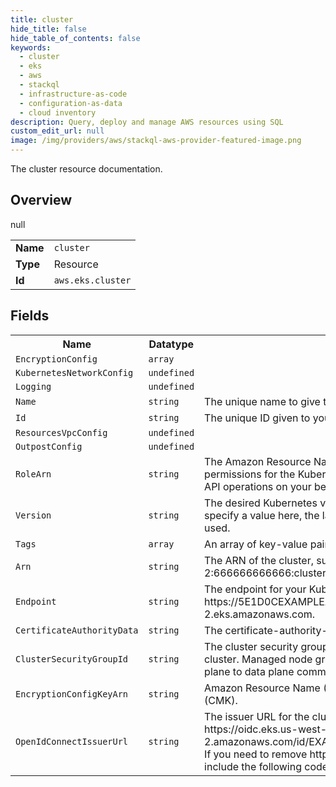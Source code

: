 ```yaml
---
title: cluster
hide_title: false
hide_table_of_contents: false
keywords:
  - cluster
  - eks
  - aws
  - stackql
  - infrastructure-as-code
  - configuration-as-data
  - cloud inventory
description: Query, deploy and manage AWS resources using SQL
custom_edit_url: null
image: /img/providers/aws/stackql-aws-provider-featured-image.png
---
```

The cluster resource documentation.

## Overview
<table><tbody>
<tr><td><b>Name</b></td><td><code>cluster</code></td></tr>
<tr><td><b>Type</b></td><td>Resource</td></tr>
null
<tr><td><b>Id</b></td><td><code>aws.eks.cluster</code></td></tr>
</tbody></table>

## Fields
<table><tbody>
<tr><th>Name</th><th>Datatype</th><th>Description</th></tr>
<tr><td><code>EncryptionConfig</code></td><td><code>array</code></td><td></td></tr><tr><td><code>KubernetesNetworkConfig</code></td><td><code>undefined</code></td><td></td></tr><tr><td><code>Logging</code></td><td><code>undefined</code></td><td></td></tr><tr><td><code>Name</code></td><td><code>string</code></td><td>The unique name to give to your cluster.</td></tr><tr><td><code>Id</code></td><td><code>string</code></td><td>The unique ID given to your cluster.</td></tr><tr><td><code>ResourcesVpcConfig</code></td><td><code>undefined</code></td><td></td></tr><tr><td><code>OutpostConfig</code></td><td><code>undefined</code></td><td></td></tr><tr><td><code>RoleArn</code></td><td><code>string</code></td><td>The Amazon Resource Name (ARN) of the IAM role that provides permissions for the Kubernetes control plane to make calls to AWS API operations on your behalf.</td></tr><tr><td><code>Version</code></td><td><code>string</code></td><td>The desired Kubernetes version for your cluster. If you don't specify a value here, the latest version available in Amazon EKS is used.</td></tr><tr><td><code>Tags</code></td><td><code>array</code></td><td>An array of key-value pairs to apply to this resource.</td></tr><tr><td><code>Arn</code></td><td><code>string</code></td><td>The ARN of the cluster, such as arn:aws:eks:us-west-2:666666666666:cluster/prod.</td></tr><tr><td><code>Endpoint</code></td><td><code>string</code></td><td>The endpoint for your Kubernetes API server, such as https://5E1D0CEXAMPLEA591B746AFC5AB30262.yl4.us-west-2.eks.amazonaws.com.</td></tr><tr><td><code>CertificateAuthorityData</code></td><td><code>string</code></td><td>The certificate-authority-data for your cluster.</td></tr><tr><td><code>ClusterSecurityGroupId</code></td><td><code>string</code></td><td>The cluster security group that was created by Amazon EKS for the cluster. Managed node groups use this security group for control plane to data plane communication.</td></tr><tr><td><code>EncryptionConfigKeyArn</code></td><td><code>string</code></td><td>Amazon Resource Name (ARN) or alias of the customer master key (CMK).</td></tr><tr><td><code>OpenIdConnectIssuerUrl</code></td><td><code>string</code></td><td>The issuer URL for the cluster's OIDC identity provider, such as https://oidc.eks.us-west-2.amazonaws.com/id/EXAMPLED539D4633E53DE1B716D3041E. If you need to remove https:// from this output value, you can include the following code in your template.</td></tr>
</tbody></table>